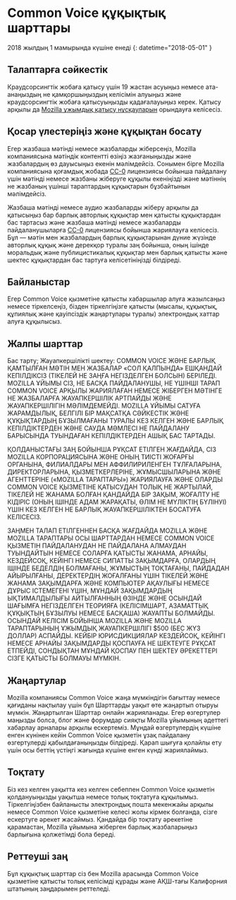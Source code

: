 # Common Voice құқықтық шарттары 

2018 жылдың 1 мамырында күшіне енеді
{: datetime="2018-05-01" }

## Талаптарға сәйкестік

Краудсорсингтік жобаға қатысу үшін 19 жастан асуыңыз немесе ата-анаңыздың не қамқоршыңыздың келісімін алуыңыз және краудсорсингтік жобаға қатысуыңызды қадағалауыңыз керек. Қатысу арқылы да [Mozilla ұжымдық қатысу нұсқауларын](https://www.mozilla.org/about/governance/policies/participation/) орындауға келісесіз. 

## Қосар үлестеріңіз және құқықтан босату

Егер жазбаша мәтінді немесе жазбаларды жіберсеңіз, Mozilla компаниясына мәтіндік контентті өзіңіз жазғаныңызды және жазбалардың өз дауысыңыз екенін мәлімдейсіз. Сонымен бірге Mozilla компаниясына қоғамдық жобада [CC-0](https://creativecommons.org/publicdomain/zero/1.0/) лицензиясы бойынша пайдалану үшін мәтінді немесе жазбаны жіберуге құқылы екеніңізді және мәтіннің не жазбаның үшінші тараптардың құқықтарын бұзбайтынын мәлімдейсіз. 

Жазбаша мәтінді немесе аудио жазбаларды жіберу арқылы да қатысыңыз бар барлық авторлық құқықтар мен қатысты құқықтардан бас тартасыз және жазбаша мәтінді немесе жазбаларды пайдаланушыларға [CC-0](https://creativecommons.org/publicdomain/zero/1.0/) лицензиясы бойынша жариялауға келісесіз. Бұл — мәтін мен жазбалардың барлық құқықтарынан дүние жүзінде авторлық құқық және дерекқор туралы заң бойынша, оның ішінде моральдық және публицистикалық құқықтар мен барлық қатысты және шектес құқықтардан бас тартуға келісетініңізді білдіреді.

## Байланыстар

Егер Common Voice қызметіне қатысты хабаршылар алуға жазылсаңыз немесе тіркелсеңіз, бізден тіркелгіңізге қатысты (мысалы, құқықтық, құпиялық және қауіпсіздік жаңартулары туралы) электрондық хаттар алуға құқылысыз.

## Жалпы шарттар

Бас тарту; Жауапкершілікті шектеу: COMMON VOICE ЖӘНЕ БАРЛЫҚ ҚАМТЫЛҒАН МӘТІН МЕН ЖАЗБАЛАР «СОЛ ҚАЛПЫНДА» ЕШҚАНДАЙ КЕПІЛДІКСІЗ (ТІКЕЛЕЙ НЕ ЗАҢҒА НЕГІЗДЕЛГЕН БОЛСЫН) БЕРІЛЕДІ. MOZILLA ҰЙЫМЫ СІЗ, НЕ БАСҚА ПАЙДАЛАНУШЫ, НЕ ҮШІНШІ ТАРАП COMMON VOICE АРҚЫЛЫ ЖАРИЯЛАҒАН НЕМЕСЕ ЖІБЕРГЕН МӘТІНГЕ НЕ ЖАЗБАЛАРҒА ЖАУАПКЕРШІЛІК АРТПАЙДЫ ЖӘНЕ ЖАУАПКЕРШІЛІГІН МӘЛІМДЕМЕЙДІ. MOZILLA ҰЙЫМЫ САТУҒА ЖАРАМДЫЛЫҚ, БЕЛГІЛІ БІР МАҚСАТҚА СӘЙКЕСТІК ЖӘНЕ ҚҰҚЫҚТАРДЫҢ БҰЗЫЛМАҒАНЫ ТУРАЛЫ КЕЗ КЕЛГЕН ЖӘНЕ БАРЛЫҚ КЕПІЛДІКТЕРДЕН ЖӘНЕ САУДА МӘМЛЕСІ НЕ ПАЙДАЛАНУ БАРЫСЫНДА ТУЫНДАҒАН КЕПІЛДІКТЕРДЕН АШЫҚ БАС ТАРТАДЫ.

ҚОЛДАНЫСТАҒЫ ЗАҢ БОЙЫНША РҰҚСАТ ЕТІЛГЕН ЖАҒДАЙДА, СІЗ MOZILLA КОРПОРАЦИЯСЫНА ЖӘНЕ ОНЫҢ ТИІСТІ ЖОҒАРҒЫ ОРГАНЫНА, ФИЛИАЛДАРЫ МЕН АФФИЛИРИЛЕНГЕН ТҰЛҒАЛАРЫНА, ДИРЕКТОРЛАРЫНА, ҚЫЗМЕТКЕРЛЕРІНЕ, ЖҰМЫСШЫЛАРЫНА ЖӘНЕ АГЕНТТЕРІНЕ («MOZILLA ТАРАПТАРЫ») ЖАРИЯЛАУҒА ЖӘНЕ ОЛАРДЫ COMMON VOICE ҚЫЗМЕТІНЕ ҚАТЫСУДАН ТОЛЫҚ НЕ ЖАРТЫЛАЙ, ТІКЕЛЕЙ НЕ ЖАНАМА БОЛҒАН ҚАНДАЙДА БІР ЗАҚЫМ, ЖОҒАЛТУ НЕ КІДІРІС (ОНЫҢ ІШІНДЕ АДАМ ЖАРАҚАТЫ, ӨЛІМ НЕ МҮЛІКТІҢ БҮЛІНУІ) ҮШІН КЕЗ КЕЛГЕН НЕ БАРЛЫҚ ЖАУАПКЕРШІЛІКТЕН БОСАТУҒА КЕЛІСЕСІЗ.

ЗАҢМЕН ТАЛАП ЕТІЛГЕННЕН БАСҚА ЖАҒДАЙДА MOZILLA ЖӘНЕ MOZILLA ТАРАПТАРЫ ОСЫ ШАРТТАРДАН НЕМЕСЕ COMMON VOICE ҚЫЗМЕТІН ПАЙДАЛАНУДАН НЕ ПАЙДАЛАНА АЛМАУДАН ТУЫНДАЙТЫН НЕМЕСЕ СОЛАРҒА ҚАТЫСТЫ ЖАНАМА, АРНАЙЫ, КЕЗДЕЙСОҚ, КЕЙІНГІ НЕМЕСЕ СИПАТТЫ ЗАҚЫМДАРҒА, ОЛАРДЫҢ ІШІНДЕ БЕДЕЛДІҢ БОЛМАҒАНЫ, ЖҰМЫСТЫҢ ТОҚТАҒАНЫ, ПАЙДАДАН АЙЫРЫЛҒАНЫ, ДЕРЕКТЕРДІҢ ЖОҒАЛҒАНЫ ҮШІН ТІКЕЛЕЙ ЖӘНЕ ЖАНАМА ЗАҚЫМДАРҒА ЖӘНЕ КОМПЬЮТЕР АҚАУЛЫҒЫ НЕМЕСЕ ДҰРЫС ІСТЕМЕГЕНІ ҮШІН, МҰНДАЙ ЗАҚЫМДАРДЫҢ  ЫҚТИМАЛДЫЛЫҒЫ АЙТЫЛҒАННЫҢ ӨЗІНДЕ ЖӘНЕ ОСЫНДАЙ ШАҒЫМҒА НЕГІЗДЕЛГЕН ТЕОРИЯҒА (КЕЛІСІМШАРТ, АЗАМАТТЫҚ ҚҰҚЫҚТЫҢ БҰЗЫЛУЫ НЕМЕСЕ БАСҚАША) ЖАУАПТЫ БОЛМАЙДЫ. ОСЫНДАЙ КЕЛІСІМ БОЙЫНША MOZILLA ЖӘНЕ MOZILLA ТАРАПТАРЫНЫҢ ҰЖЫМДЫҚ ЖАУАПКЕРШІЛІГІ $500 (БЕС ЖҮЗ ДОЛЛАР) АСПАЙДЫ. КЕЙБІР ЮРИСДИКЦИЯЛАР КЕЗДЕЙСОҚ, КЕЙІНГІ НЕМЕСЕ АРНАЙЫ ЗАҚЫМДАРДЫ ҚОСПАУҒА НЕ ШЕКТЕУГЕ РҰҚСАТ ЕТПЕЙДІ, СОНДЫҚТАН МҰНДАЙ ҚОСПАУ ПЕН ШЕКТЕУ ӘРЕКЕТТЕРІ СІЗГЕ ҚАТЫСТЫ БОЛМАУЫ МҮМКІН.

## Жаңартулар 

Mozilla компаниясы Common Voice жаңа мүмкіндігін бағыттау немесе қағиданы нақтылау үшін бұл Шарттарды уақыт өте жаңартып отыруы мүмкін. Жаңартылган Шарттар онлайн жарияланады. Егер өзгертулер маңызды болса, блог және форумдар сияқты Mozilla ұйымының әдеттегі хабарлау арналары арқылы ескертеміз. Мұндай өзгертулердің күшіне енген күнінен кейін Common Voice қызметін ұзақ пайдалану өзгертулерді қабылдағаныңызды білдіреді. Қарап шығуға қолайлы ету үшін осы беттің үстіңгі жағында күшіне енген күнді жариялаймыз.

## Тоқтату 

Біз кез келген уақытта кез келген себеппен Common Voice қызметін қолдануыңызды уақытша немесе толық тоқтатуға құқылымыз. Тіркелгіңізбен байланысты электрондық пошта мекенжайы арқылы немесе Common Voice қызметіне келесі жолы кірмек болғанда, сізге ескертуге әрекет жасаймыз. Қандайда бір тоқтату әрекетіне қарамастан, Mozilla ұйымына жіберген барлық жазбаларыңыз барлығына қолжетімді бола береді.

## Реттеуші заң

Бұл құқықтық шарттар сіз бен Mozilla арасында Common Voice қызметіне қатысты толық келісімді құрады және АҚШ-тағы Калифорния штатының заңдарымен реттеледі.
